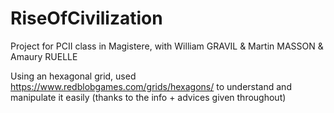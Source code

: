 # RiseOfCivilization
Project for PCII class in Magistere, with William GRAVIL &amp; Martin MASSON & Amaury RUELLE

Using an hexagonal grid, used https://www.redblobgames.com/grids/hexagons/ to understand and manipulate it easily (thanks to the info + advices given throughout)

